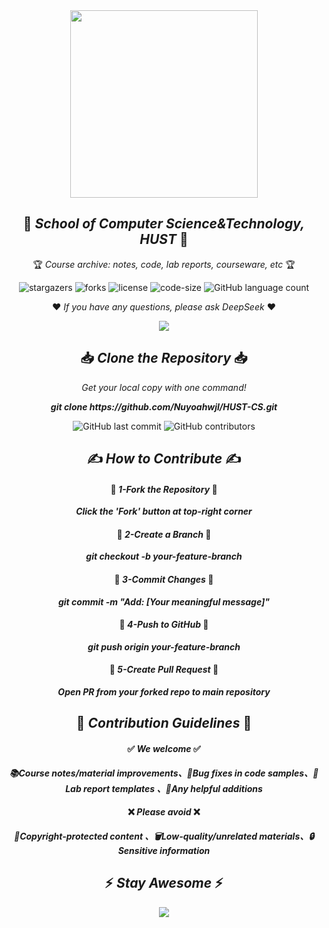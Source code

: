 <div align="center">
  <img width="300" src="https://cdn.jsdelivr.net/gh//Nuyoahwjl/HUST-CS/HUST-CS.png" />
  <h2 align="center">🏫 <i>School of Computer Science&Technology, HUST</i> 🏫</h2>
  <p align="center">🏆 <i>Course archive: notes, code, lab reports, courseware, etc</i> 🏆</p>
</div>


<div align="center">

![stargazers](https://img.shields.io/github/stars/nuyoahwjl/HUST-CS)
![forks](https://img.shields.io/github/forks/nuyoahwjl/HUST-CS)
![license](https://img.shields.io/github/license/nuyoahwjl/HUST-CS?style=flat)
![code-size](https://img.shields.io/github/languages/code-size/Nuyoahwjl/HUST-CS?logo=visualstudiocode&style=flat)
![GitHub language count](https://img.shields.io/github/languages/count/nuyoahwjl/HUST-CS?style=flat)

</div>


<p align="center">❤️ <i>If you have any questions, please ask DeepSeek</i> ❤️</p>
<div align="center">
  <a href="https://deepseek.com">
    <img src="https://img.shields.io/badge/DeepSeek-000000?style=plat&logo=&logoColor=white"/>
  </a>
</div>


<!-- <div align="center">
<h2 align="center">⭐ <i>Star History</i> ⭐</h2>
  <a href="https://star-history.com/#nuyoahwjl/HUST-CS&Timeline">
     <img width="500" alt="Star History Chart" src="https://api.star-history.com/svg?repos=nuyoahwjl/HUST-CS&type=Timeline"/>
  </a>
</div> -->


<div align="center">
<h2 align="center">📥 <i>Clone the Repository</i> 📥</h2>
  <p align="center"><i>Get your local copy with one command!</i></p>
  <p align="center"><b><i>git clone https://github.com/Nuyoahwjl/HUST-CS.git</i></b></p>

![GitHub last commit](https://img.shields.io/github/last-commit/nuyoahwjl/HUST-CS)
![GitHub contributors](https://img.shields.io/github/contributors/nuyoahwjl/HUST-CS)

</div>


<div align="center">
<h2 align="center">✍️ <i>How to Contribute</i> ✍️</h2>
  <h4 align="center">🍴 <i>1-Fork the Repository</i> 🍴</h4>
  <p align="center"><b><i>Click the 'Fork' button at top-right corner</i></b></p>
  <h4 align="center">🌿 <i>2-Create a Branch</i> 🌿</h4>
  <p align="center"><b><i>git checkout -b your-feature-branch</i></b></p>
  <h4 align="center">💾 <i>3-Commit Changes</i> 💾</h4>
  <p align="center"><b><i>git commit -m "Add: [Your meaningful message]"</i></b></p>  
  <h4 align="center">🚀 <i>4-Push to GitHub</i> 🚀</h4>
  <p align="center"><b><i>git push origin your-feature-branch</i></b></p>
  <h4 align="center">🔄 <i>5-Create Pull Request</i> 🔄</h4>
  <p align="center"><b><i>Open PR from your forked repo to main repository</i></b></p>
</div>


<div align="center">
<h2 align="center">📌 <i>Contribution Guidelines</i> 📌</h2>
  <h4 align="center">✅ <i>We welcome</i> ✅</h4>
  <p align="center"><b><i>📚Course notes/material improvements、🐛Bug fixes in code samples、🧪Lab report templates 、🎯Any helpful additions</i></b></p>
  <h4 align="center">❌ <i>Please avoid</i> ❌</h4>
  <p align="center"><b><i>🚫Copyright-protected content 、🗑️Low-quality/unrelated materials、🔒Sensitive information</i></b></p>
</div>


<div align="center">
<h2 align="center">⚡️ <i>Stay Awesome</i> ⚡️</h2>
   <img src="https://cdn.jsdelivr.net/gh//Nuyoahwjl/Nuyoahwjl/image/header_.png"/>
</div>
<br>


<!--
<div align="center">
  <a href="https://img.shields.io">
  <img src="https://img.shields.io/github/commit-activity/m/nuyoahwjl/HUST-CS?style=flat" />
</div>
-->








